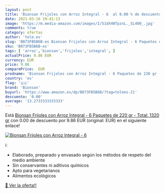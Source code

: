 ```yaml
---
layout: post
title: 'Bionsan Frijoles con Arroz Integral - 6  al 0.00 % de descuento'
date: 2021-03-16 19:41:13
image: 'https://m.media-amazon.com/images/I/51dX4NTpznL._SL400_.jpg'
comments: true
category: ofertas
author: 'tole.es'
slug: 'B073FB5B6B-es Bionsan Frijoles con Arroz Integral - 6 Paquetes de 220 gr...'
sku: 'B073FB5B6B-es'
tags: [ 'arroz','bionsan','frijoles','integral', ]
actualPrice: 9.86 EUR
currency: EUR
price: 9.86
comparePrice:  EUR
prodname: 'Bionsan Frijoles con Arroz Integral - 6 Paquetes de 220 gr - Total: 1320 gr'
country: 'es'
flag: '🇪🇸'
brand: 'Bionsan'
buyurl: 'https://www.amazon.es/dp/B073FB5B6B/?tag=tolees-21'
descuento: '0.00'
average: '13.2733333333333'
---
```


Está [Bionsan Frijoles con Arroz Integral - 6 Paquetes de 220 gr - Total: 1320 gr](https://www.amazon.es/dp/B073FB5B6B/?tag=tolees-21) con 0.00 de descuento por 9.86 EUR (original:  EUR) en el siguiente enlace!

[![Bionsan Frijoles con Arroz Integral - 6 ](https://m.media-amazon.com/images/I/51dX4NTpznL._SL400_.jpg)](https://www.amazon.es/dp/B073FB5B6B/?tag=tolees-21)

ℹ️:

- Elaborado, preparado y envasado según los métodos de respeto del medio ambiente
- Sin conservantes ni aditivos químicos
- Apto para vegetarianos
- Alimentos ecológicos

[🛒 Ver la oferta!!](https://www.amazon.es/dp/B073FB5B6B/?tag=tolees-21)
